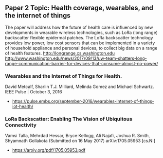 ## Paper 2 Topic: Health coverage, wearables, and the internet of things
The paper will address how the future of health care is influenced by new developments in wearable wireless technologies, such as LoRa (long range) backscatter flexible epidermal patches. The LoRa backscatter technology provides low power, low cost sensors that can be implemented in a variety of household appliance and personal devices, to collect big data on a range of health features. http://longrange.cs.washington.edu     
http://www.washington.edu/news/2017/09/13/uw-team-shatters-long-range-communication-barrier-for-devices-that-consume-almost-no-power/ 

### Wearables and the Internet of Things for Health.
David Metcalf, Sharlin T.J. Milliard, Melinda Gomez and Michael Schwartz. IEEE Pulse | October 3, 2016
* https://pulse.embs.org/september-2016/wearables-internet-of-things-iot-health/

### LoRa Backscatter: Enabling The Vision of Ubiquitous Connectivity
Vamsi Talla, Mehrdad Hessar, Bryce Kellogg, Ali Najafi, Joshua R. Smith, Shyamnath Gollakota
(Submitted on 16 May 2017) 	arXiv:1705.05953 [cs.NI]
* https://arxiv.org/pdf/1705.05953.pdf

